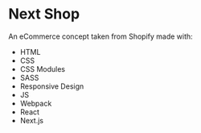 # Next Shop
An eCommerce concept taken from Shopify made with:

* HTML
* CSS
* CSS Modules
* SASS
* Responsive Design
* JS
* Webpack
* React
* Next.js
